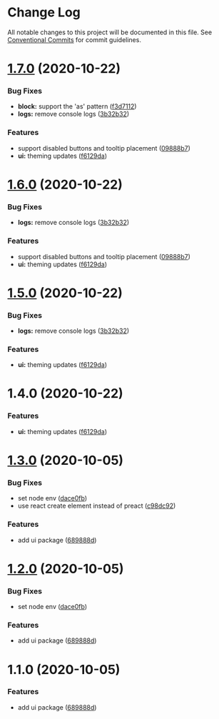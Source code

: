 # Change Log

All notable changes to this project will be documented in this file.
See [Conventional Commits](https://conventionalcommits.org) for commit guidelines.

# [1.7.0](https://github.com/jakehamilton/packages/compare/@jakehamilton/ui@1.6.0...@jakehamilton/ui@1.7.0) (2020-10-22)


### Bug Fixes

* **block:** support the 'as' pattern ([f3d7112](https://github.com/jakehamilton/packages/commit/f3d7112d9b9de7f155305fa051bcb6306dabc1c6))
* **logs:** remove console logs ([3b32b32](https://github.com/jakehamilton/packages/commit/3b32b322d51826751706af7b5b67e27f4db6c853))


### Features

* support disabled buttons and tooltip placement ([09888b7](https://github.com/jakehamilton/packages/commit/09888b7e96966bb1014a2d42bf6b54902ca63e2b))
* **ui:** theming updates ([f6129da](https://github.com/jakehamilton/packages/commit/f6129da9135036a0c0984a9c020cebb2553bad35))





# [1.6.0](https://github.com/jakehamilton/packages/compare/@jakehamilton/ui@1.5.0...@jakehamilton/ui@1.6.0) (2020-10-22)


### Bug Fixes

* **logs:** remove console logs ([3b32b32](https://github.com/jakehamilton/packages/commit/3b32b322d51826751706af7b5b67e27f4db6c853))


### Features

* support disabled buttons and tooltip placement ([09888b7](https://github.com/jakehamilton/packages/commit/09888b7e96966bb1014a2d42bf6b54902ca63e2b))
* **ui:** theming updates ([f6129da](https://github.com/jakehamilton/packages/commit/f6129da9135036a0c0984a9c020cebb2553bad35))





# [1.5.0](https://github.com/jakehamilton/packages/compare/@jakehamilton/ui@1.4.0...@jakehamilton/ui@1.5.0) (2020-10-22)


### Bug Fixes

* **logs:** remove console logs ([3b32b32](https://github.com/jakehamilton/packages/commit/3b32b322d51826751706af7b5b67e27f4db6c853))


### Features

* **ui:** theming updates ([f6129da](https://github.com/jakehamilton/packages/commit/f6129da9135036a0c0984a9c020cebb2553bad35))





# 1.4.0 (2020-10-22)


### Features

* **ui:** theming updates ([f6129da](https://github.com/jakehamilton/packages/commit/f6129da9135036a0c0984a9c020cebb2553bad35))





# [1.3.0](https://github.com/jakehamilton/packages/compare/@jakehamilton/ui@1.2.0...@jakehamilton/ui@1.3.0) (2020-10-05)


### Bug Fixes

* set node env ([dace0fb](https://github.com/jakehamilton/packages/commit/dace0fb2d900180fdf4a54174681cd28abf001ab))
* use react create element instead of preact ([c98dc92](https://github.com/jakehamilton/packages/commit/c98dc9259ff12e75d0eb6dfd8ad3a0092b020f40))


### Features

* add ui package ([689888d](https://github.com/jakehamilton/packages/commit/689888da4e56d240cc7d02ca663a45b8bd9a7ebc))





# [1.2.0](https://github.com/jakehamilton/packages/compare/@jakehamilton/ui@1.1.0...@jakehamilton/ui@1.2.0) (2020-10-05)


### Bug Fixes

* set node env ([dace0fb](https://github.com/jakehamilton/packages/commit/dace0fb2d900180fdf4a54174681cd28abf001ab))


### Features

* add ui package ([689888d](https://github.com/jakehamilton/packages/commit/689888da4e56d240cc7d02ca663a45b8bd9a7ebc))





# 1.1.0 (2020-10-05)


### Features

* add ui package ([689888d](https://github.com/jakehamilton/packages/commit/689888da4e56d240cc7d02ca663a45b8bd9a7ebc))
